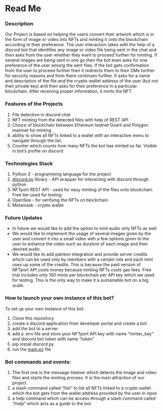 # Read Me

### Description

Our Project is based on helping the users convert their artwork which is in the form of image or video into NFTs and minting it onto the blockchain according to their preference. The user interaction takes with the help of a discord bot that identifies any image or video file being sent in the chat and then asks from the user whether they want to proceed further for minting. If several images are being sent in one go then the bot even asks for one preference of the user among the sent files. If the bot gets confirmation from the user to proceed further then it redirects them to their DMs further for security reasons and from there continues further. It asks for a name and description of the file and the crypto-wallet address of the user (but not their private key) and then asks for their preference in a particular blockchain. After receiving proper information, it mints the NFT.

### Features of the Projects

1. File detection in discord chat
2. NFT minting from the detected files with help of REST API
3. Choice of blockchain between Ethereum testnet Goerli and Polygon mainnet for minting
4. ability to show all NFTs linked to a wallet with an interactive menu to navigate through the list.
5. Counter which counts how many NFTs the bot has minted so far. Visible in bot’s profile on discord

### Technologies Stack

1. Python 3 - programming language for the project
2. [discord.py](http://discord.py) library - API wrapper for interacting with discord through python
3. NFTport REST API - used for easy minting of the files onto blockchain. Free tier used for testing
4. OpenSea - for verifying the NFTs on blockchain
5. Metamask - crypto wallet

### Future Updates

- In future we would like to add the option to mint audio only NFTs as well
- We would like to implement the usage of several images given by the user and convert it into a small video with a few options given to the user to enhance the video such as duration of each image and their desired audio.
- We would like to add patreon integration and provide server credits which can be used only by members with a certain role and each mint uses up some of the credits. This is because the paid version of NFTport API costs money because minting NFTs costs gas fees. Free trial includes only 100 mints per blockchain per API key which we used for testing. This is the only way to make it a sustainable bot on a big scale.

### How to launch your own instance of this bot?

To set up your own instance of this bot:

1. Clone this repository
2. create a discord application from developer portal and create a bot
3. add the bot to a server
4. add a .env file and store your NFTport API key with name “minter_key” and discord bot token with name “token”
5. pip install discord.py
6. run the [main.py](http://main.py) file

### Bot commands and events:

1. The first one is the message listener which detects the image and video files and starts the minting process. It is the main attraction of our project.
2. a slash command called “/list” to list all NFTs linked to a crypto wallet which the bot gets from the wallet address provided by the user in input
3. a help command which can be access through a slash command called “/help” which acts as a guide to the bot
